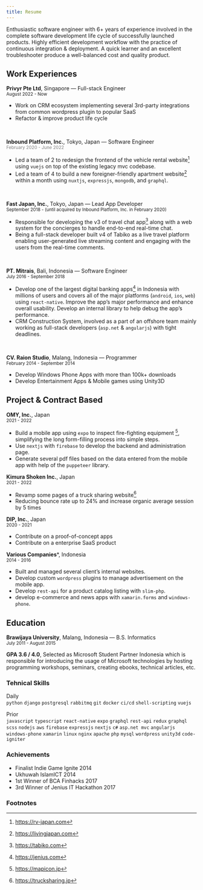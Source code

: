 ```yaml
---
title: Resume
---
```


Enthusiastic software engineer with 6+ years of experience involved in the complete software development life cycle of successfully launched products. Highly efficient development workflow with the practice of continuous integration & deployment. A quick learner and an excellent troubleshooter produce a well-balanced cost and quality product. 

## Work Experiences

**Privyr Pte Ltd**, Singapore — Full-stack Engineer<br/><small>August 2022 - Now</small>
- Work on CRM ecosystem implementing several 3rd-party integrations from common wordpress plugin to popular SaaS
- Refactor & improve product life cycle

<br/>

**Inbound Platform, Inc.**, Tokyo, Japan — Software Engineer<br/><small style="color: gray">February 2020 - June 2022</small>

- Led a team of 2 to redesign the frontend of the vehicle rental website[^1] using `vuejs` on top of the existing legacy mvc codebase. 
- Led a team of 4 to build a new foreigner-friendly apartment website[^2] within a month using `nuxtjs`, `expressjs`, `mongodb`, and `graphql`. 

<br/>

**Fast Japan, Inc.**, Tokyo, Japan — Lead App Developer<br/><small>September 2018 - (until acquired by Inbound Platform, Inc. in February 2020)</small>

- Responsible for developing the v3 of travel chat app[^3] along with a web system for the concierges to handle end-to-end real-time chat.
- Being a full-stack developer built v4 of Tabiko as a live travel platform enabling user-generated live streaming content and engaging with the users from the real-time comments.

<br/>

**PT. Mitrais**, Bali, Indonesia — Software Engineer<br/><small>July 2016 - September 2018</small>

- Develop one of the largest digital banking apps[^4] in Indonesia with millions of users and covers all of the major platforms (`android`, `ios`, `web`) using `react-native`. Improve the app’s major performance and enhance overall usability. Develop an internal library to help debug the app’s performance. 
- CRM Construction System, involved as a part of an offshore team mainly working as full-stack developers (`asp.net` & `angularjs`) with tight deadlines. 

<br/>

**CV. Raion Studio**, Malang, Indonesia — Programmer<br/><small>February 2014 - September 2014</small>

- Develop Windows Phone Apps with more than 100k+ downloads
- Develop Entertainment Apps & Mobile games using Unity3D

## Project & Contract Based

**OMY, Inc.**, Japan<br/><small>2021 - 2022</small>

- Build a mobile app using `expo` to inspect fire-fighting equipment [^5], simplifying the long form-filling process into simple steps.
- Use `nextjs` with `firebase` to develop the backend and administration page.
- Generate several pdf files based on the data entered from the mobile app with help of the `puppeteer` library.

**Kimura Shoken Inc.**, Japan<br/><small>2021 - 2022</small>

- Revamp some pages of a truck sharing website[^6]
- Reducing bounce rate up to 24% and increase organic average session by 5 times

**DIP, Inc.**, Japan<br/><small>2020 - 2021</small>

- Contribute on a proof-of-concept apps
- Contribute on a enterprise SaaS product

**Various Companies***, Indonesia<br/><small>2014 - 2016</small>

- Built and managed several client’s internal websites.
- Develop custom `wordpress` plugins to manage advertisement on the mobile app.
- Develop `rest-api` for a product catalog listing with `slim-php`.
- develop e-commerce and news apps with `xamarin.forms` and `windows-phone`.

## Education

**Brawijaya University**, Malang, Indonesia — B.S. Informatics<br/><small>July 2011 - August 2015</small>

**GPA 3.6 / 4.0**, Selected as Microsoft Student Partner Indonesia which is responsible for introducing the usage of Microsoft technologies by hosting programming workshops, seminars, creating ebooks, technical articles, etc.

### Tehnical Skills

Daily<br/>`python` `django` `postgresql` `rabbitmq` `git` `docker` `ci/cd` `shell-scripting` `vuejs`

Prior<br/>`javascript` `typescript` `react-native` `expo` `graphql` `rest-api` `redux` `graphql` `scss` `nodejs` `aws` `firebase` `expressjs` `nextjs` `c#` `asp.net mvc` `angularjs` `windows-phone` `xamarin` `linux` `nginx` `apache` `php` `mysql` `wordpress` `unity3d` `code-igniter`

### Achievements
- Finalist Indie Game Ignite 2014
- Ukhuwah IslamICT 2014
- 1st Winner of BCA Finhacks 2017
- 3rd Winner of Jenius IT Hackathon 2017

### Footnotes
[^1]: https://rv-japan.com
[^2]: https://livingjapan.com
[^3]: https://tabiko.com
[^4]: https://jenius.com
[^5]: https://mapicon.jp
[^6]: https://trucksharing.jp